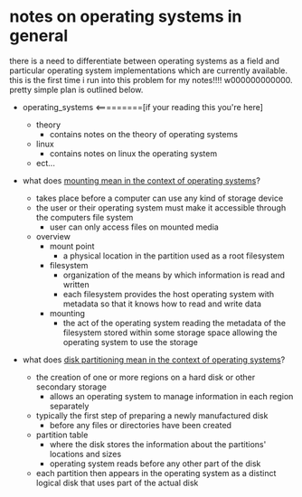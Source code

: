 # notes on operating systems in general

there is a need to differentiate between operating systems as a field and particular operating system implementations which are currently available. this is the first time i run into this problem for my notes!!!! w000000000000. pretty simple plan is outlined below.

* operating_systems <=========[if your reading this you're here]
	* theory
		* contains notes on the theory of operating systems
	* linux
		* contains notes on linux the operating system
	* ect...




* what does [mounting mean in the context of operating systems](https://en.wikipedia.org/wiki/Mount_(computing))?
	* takes place before a computer can use any kind of storage device
	* the user or their operating system must make it accessible through the computers file system
		* user can only access files on mounted media
	* overview
		* mount point
			* a physical location in the partition used as a root filesystem
		* filesystem
			* organization of the means by which information is read and written
			* each filesystem provides the host operating system with metadata so that it knows how to read and write data
		* mounting
			* the act of the operating system reading the metadata of the filesystem stored within some storage space allowing the operating system to use the storage




* what does [disk partitioning mean in the context of operating systems](https://en.wikipedia.org/wiki/Disk_partitioning)?
	* the creation of one or more regions on a hard disk or other secondary storage
		* allows an operating system to manage information in each region separately
	* typically the first step of preparing a newly manufactured disk
		* before any files or directories have been created
	* partition table
		* where the disk stores the information about the partitions' locations and sizes
		* operating system reads before any other part of the disk
	* each partition then appears in the operating system as a distinct logical disk that uses part of the actual disk



















